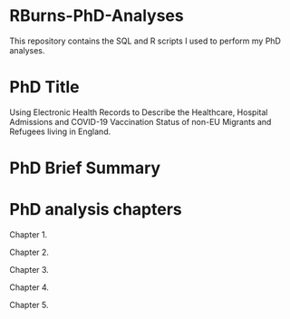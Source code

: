 # RBurns-PhD-Analyses
This repository contains the SQL and R scripts I used to perform my PhD analyses.

# PhD Title
Using Electronic Health Records to Describe the Healthcare, Hospital Admissions and COVID-19 Vaccination Status of non-EU Migrants and Refugees living in England.

# PhD Brief Summary


# PhD analysis chapters

Chapter 1. 

Chapter 2. 

Chapter 3.

Chapter 4. 

Chapter 5. 




